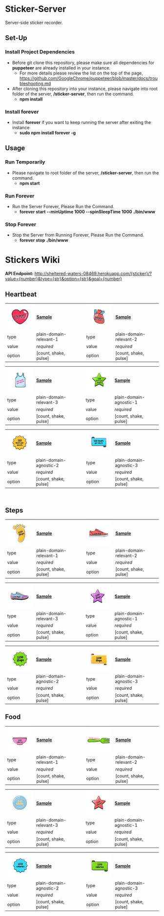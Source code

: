 # Sticker-Server
Server-side sticker recorder.

## Set-Up
### Install Project Dependencies
- Before git clone this repository, please make sure all dependencies for **puppeteer** are already installed in your instance.
  - For more details please review the list on the top of the page, https://github.com/GoogleChrome/puppeteer/blob/master/docs/troubleshooting.md
- After cloning this repository into your instance, please navigate into root folder of the server, **/sticker-server**, then run the command.
  - **npm install**
### Install forever
- Install **forever** if you want to keep running the server after exiting the instance
  - **sudo npm install forever -g**

## Usage
### Run Temporarily
- Please navigate to root folder of the server, **/sticker-server**, then run the command.
  - **npm start**  
### Run Forever
- Run the Server Forever, Please Run the Command.
  - **forever start --minUptime 1000 --spinSleepTime 1000 ./bin/www**
### Stop Forever 
- Stop the Server from Running Forever, Please Run the Command.
  - **forever stop ./bin/www**


# Stickers Wiki
<b>API Endpoint:</b> http://sheltered-waters-08469.herokuapp.com/{sticker}/?value={number}&type={str}&option={str}&goal={number}
## Heartbeat
| | | | | |
|---|---|---|---|---|
| <img width= "100px" src="stickers/heartbeat-plain-domain-relevant-1.gif"></img> | [<b>Sample</b>](http://sheltered-waters-08469.herokuapp.com/heartbeat/?value=121&type=plain-domain-relevant-1&option=shake) | | <img width= "100px" src="stickers/heartbeat-plain-domain-relevant-2.gif"></img> | [<b>Sample</b>](http://sheltered-waters-08469.herokuapp.com/heartbeat/?value=100&type=plain-domain-relevant-2&option=pulse) | 
| type | plain-domain-relevant-1 | | type | plain-domain-relevant-2 |
| value | <i>required</i> | | value | <i>required</i> |
| option | [count, shake, pulse] | | option | [count, shake, pulse] |


| | | | | |
|---|---|---|---|---|
| <img width= "100px" src="stickers/heartbeat-plain-domain-relevant-3.gif"></img> | [<b>Sample</b>](http://sheltered-waters-08469.herokuapp.com/heartbeat/?value=100&type=plain-domain-relevant-3&option=shake) | | <img width= "100px" src="stickers/heartbeat-plain-domain-agnostic-1.gif"></img> | [<b>Sample</b>](http://sheltered-waters-08469.herokuapp.com/heartbeat/?type=plain-domain-agnostic-1&value=122&option=pulse) | 
| type | plain-domain-relevant-3 | | type | plain-domain-agnostic-1 |
| value | <i>required</i> | | value | <i>required</i> |
| option | [count, shake, pulse] | | option | [count, shake, pulse] |

| | | | | |
|---|---|---|---|---|
| <img width= "100px" src="stickers/heartbeat-plain-domain-agnostic-2.gif"></img> | [<b>Sample</b>](http://sheltered-waters-08469.herokuapp.com/heartbeat/?type=plain-domain-agnostic-2&value=122&option=shake) | | <img width= "100px" src="stickers/heartbeat-plain-domain-agnostic-3.gif"></img> | [<b>Sample</b>](http://sheltered-waters-08469.herokuapp.com/heartbeat/?type=plain-domain-agnostic-3&value=122&option=shake) | 
| type | plain-domain-agnostic-2 | | type | plain-domain-agnostic-3 |
| value | <i>required</i> | | value | <i>required</i> |
| option | [count, shake, pulse] | | option | [count, shake, pulse] |

<br/>

## Steps
| | | | | |
|---|---|---|---|---|
| <img width= "100px" src="stickers/steps-plain-domain-relevant-1.gif"></img> | [<b>Sample</b>](http://sheltered-waters-08469.herokuapp.com/steps/?value=1150&type=plain-domain-relevant-1&option=shake) | | <img width= "100px" src="stickers/steps-plain-domain-relevant-2.gif"></img> | [<b>Sample</b>](http://sheltered-waters-08469.herokuapp.com/steps/?value=1150&type=plain-domain-relevant-2&option=pulse) | 
| type | plain-domain-relevant-1 | | type | plain-domain-relevant-2 |
| value | <i>required</i> | | value | <i>required</i> |
| option | [count, shake, pulse] | | option | [count, shake, pulse] |

| | | | | |
|---|---|---|---|---|
| <img width= "100px" src="stickers/steps-plain-domain-relevant-3.gif"></img> | [<b>Sample</b>](http://sheltered-waters-08469.herokuapp.com/steps/?value=1150&type=plain-domain-relevant-3&option=shake) | | <img width= "100px" src="stickers/steps-plain-domain-agnostic-1.gif"></img> | [<b>Sample</b>](http://sheltered-waters-08469.herokuapp.com/steps/?value=1150&type=plain-domain-agnostic-1&option=shake) | 
| type | plain-domain-relevant-3 | | type | plain-domain-agnostic-1 |
| value | <i>required</i> | | value | <i>required</i> |
| option | [count, shake, pulse] | | option | [count, shake, pulse] |

| | | | | |
|---|---|---|---|---|
| <img width= "100px" src="stickers/steps-plain-domain-agnostic-2.gif"></img> | [<b>Sample</b>](http://sheltered-waters-08469.herokuapp.com/steps/?value=1150&type=plain-domain-agnostic-2&option=pulse) | | <img width= "100px" src="stickers/steps-plain-domain-agnostic-3.gif"></img> | [<b>Sample</b>](http://sheltered-waters-08469.herokuapp.com/steps/?value=1150&type=plain-domain-agnostic-3&option=pulse) | 
| type | plain-domain-agnostic-2 | | type | plain-domain-agnostic-3 |
| value | <i>required</i> | | value | <i>required</i> |
| option | [count, shake, pulse] | | option | [count, shake, pulse] |

## Food
| | | | | |
|---|---|---|---|---|
| <img width= "100px" src="stickers/food-plain-domain-relevant-1.gif"></img> | [<b>Sample</b>](http://sheltered-waters-08469.herokuapp.com/food/?value=1150&type=plain-domain-relevant-1&option=shake) | | <img width= "100px" src="stickers/food-plain-domain-relevant-2.gif"></img> | [<b>Sample</b>](http://sheltered-waters-08469.herokuapp.com/food/?value=1150&type=plain-domain-relevant-2&option=pulse) | 
| type | plain-domain-relevant-1 | | type | plain-domain-relevant-2 |
| value | <i>required</i> | | value | <i>required</i> |
| option | [count, shake, pulse] | | option | [count, shake, pulse] |

| | | | | |
|---|---|---|---|---|
| <img width= "100px" src="stickers/food-plain-domain-relevant-3.gif"></img> | [<b>Sample</b>](http://sheltered-waters-08469.herokuapp.com/food/?value=1150&type=plain-domain-relevant-3&option=shake) | | <img width= "100px" src="stickers/food-plain-domain-agnostic-1.gif"></img> | [<b>Sample</b>](http://sheltered-waters-08469.herokuapp.com/food/?value=1150&type=plain-domain-agnostic-1&option=shake) | 
| type | plain-domain-relevant-3 | | type | plain-domain-agnostic-1 |
| value | <i>required</i> | | value | <i>required</i> |
| option | [count, shake, pulse] | | option | [count, shake, pulse] |

| | | | | |
|---|---|---|---|---|
| <img width= "100px" src="stickers/food-plain-domain-agnostic-2.gif"></img> | [<b>Sample</b>](http://sheltered-waters-08469.herokuapp.com/food/?value=1150&type=plain-domain-agnostic-2&option=pulse) | | <img width= "100px" src="stickers/food-plain-domain-agnostic-3.gif"></img> | [<b>Sample</b>](http://sheltered-waters-08469.herokuapp.com/food/?value=1150&type=plain-domain-agnostic-3&option=pulse) | 
| type | plain-domain-agnostic-2 | | type | plain-domain-agnostic-3 |
| value | <i>required</i> | | value | <i>required</i> |
| option | [count, shake, pulse] | | option | [count, shake, pulse] |

